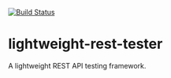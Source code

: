 [![Build Status](https://travis-ci.org/jihungen/lightweight-rest-tester.svg?branch=master)](https://travis-ci.org/jihungen/lightweight-rest-tester)

# lightweight-rest-tester
A lightweight REST API testing framework.
